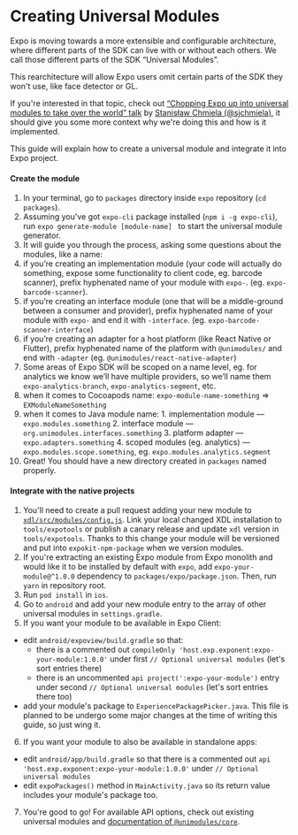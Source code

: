 # Creating Universal Modules

Expo is moving towards a more extensible and configurable architecture, where different parts of the SDK can live with or without each others. We call those different parts of the SDK “Universal Modules”.

This rearchitecture will allow Expo users omit certain parts of the SDK they won't use, like face detector or GL.

If you're interested in that topic, check out [“Chopping Expo up into universal modules to take over the world” talk](https://youtu.be/-9CJZRv7uOY) by [Stanisław Chmiela (@sjchmiela)](https://github.com/sjchmiela), it should give you some more context why we're doing this and how is it implemented.

This guide will explain how to create a universal module and integrate it into Expo project.

#### Create the module

1. In your terminal, go to `packages` directory inside `expo` repository (`cd packages`).
2. Assuming you've got `expo-cli` package installed (`npm i -g expo-cli`), run `expo generate-module [module-name] ` to start the universal module generator.
3. It will guide you through the process, asking some questions about the modules, like a name:
  1. if you’re creating an implementation module (your code will actually do something, expose some functionality to client code, eg. barcode scanner), prefix hyphenated name of your module with `expo-`. (eg. `expo-barcode-scanner`).
  2. if you’re creating an interface module (one that will be a middle-ground between a consumer and provider), prefix hyphenated name of your module with `expo-` and end it with `-interface`. (eg. `expo-barcode-scanner-interface`)
  3. if you’re creating an adapter for a host platform (like React Native or Flutter), prefix hyphenated name of the platform with `@unimodules/` and end with `-adapter` (eg. `@unimodules/react-native-adapter`)
  4. Some areas of Expo SDK will be scoped on a name level, eg. for analytics we know we’ll have multiple providers, so we’ll name them `expo-analytics-branch`, `expo-analytics-segment`, etc.
  5. when it comes to Cocoapods name: `expo-module-name-something` => `EXModuleNameSomething`
  6. when it comes to Java module name:
    1. implementation module — `expo.modules.something`
    2. interface module — `org.unimodules.interfaces.something`
    3. platform adapter — `expo.adapters.something`
    4. scoped modules (eg. analytics) — `expo.modules.scope.something`, eg. `expo.modules.analytics.segment`
4. Great! You should have a new directory created in `packages` named properly.

#### Integrate with the native projects

1. You'll need to create a pull request adding your new module to [`xdl/src/modules/config.js`](https://github.com/expo/expo-cli/blob/master/packages/xdl/src/modules/config.js). Link your local changed XDL installation to `tools/expotools` or publish a canary release and update `xdl` version in `tools/expotools`. Thanks to this change your module will be versioned and put into `expokit-npm-package` when we version modules.
2. If you're extracting an existing Expo module from Expo monolith and would like it to be installed by default with `expo`, add `expo-your-module@^1.0.0` dependency to `packages/expo/package.json`. Then, run `yarn` in repository root.
3. Run `pod install` in `ios`.
4. Go to `android` and add your new module entry to the array of other universal modules in `settings.gradle`.
5. If you want your module to be available in Expo Client:
  - edit `android/expoview/build.gradle` so that:
    - there is a commented out `compileOnly 'host.exp.exponent:expo-your-module:1.0.0'` under first `// Optional universal modules` (let's sort entries there)
    - there is an uncommented `api project(':expo-your-module')` entry under second `// Optional universal modules` (let's sort entries there too)
  - add your module's package to `ExperiencePackagePicker.java`. This file is planned to be undergo some major changes at the time of writing this guide, so just wing it.
6. If you want your module to also be available in standalone apps:
  - edit `android/app/build.gradle` so that there is a commented out `api 'host.exp.exponent:expo-your-module:1.0.0'` under `// Optional universal modules`
  - edit `expoPackages()` method in `MainActivity.java` so its return value includes your module's package too.
7. You're good to go! For available API options, check out existing universal modules and [documentation of `@unimodules/core`](https://github.com/unimodules/core).
